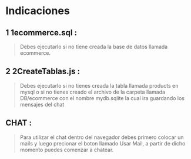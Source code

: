 # Indicaciones

## 1 1ecommerce.sql :
> Debes ejecutarlo si no tiene creada la base de datos llamada ecommerce.

## 2 2CreateTablas.js :
> Debes ejecutarlo si no tienes creada la tabla llamada products en mysql o si no tienes creado el archivo  de la carpeta llamada DB/ecommerce con el nombre mydb.sqlite la cual ira guardando los mensajes del chat

## CHAT :
> Para utilizar el chat dentro del navegador debes primero colocar un mails y luego precionar el boton llamado Usar Mail, a partir de dicho momento puedes comenzar a chatear.
